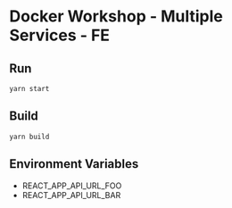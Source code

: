 # Docker Workshop - Multiple Services - FE

## Run
```
yarn start
```

## Build
```
yarn build
```

## Environment Variables
- REACT_APP_API_URL_FOO
- REACT_APP_API_URL_BAR
